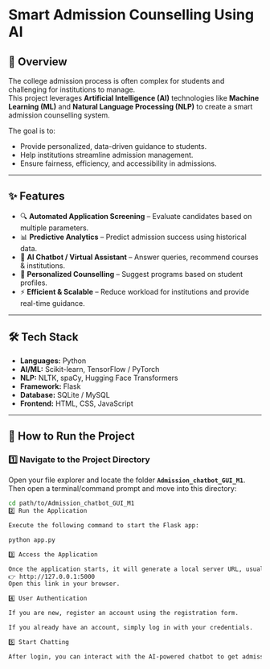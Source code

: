 # Smart Admission Counselling Using AI

## 📌 Overview
The college admission process is often complex for students and challenging for institutions to manage.  
This project leverages **Artificial Intelligence (AI)** technologies like **Machine Learning (ML)** and **Natural Language Processing (NLP)** to create a smart admission counselling system.  

The goal is to:
- Provide personalized, data-driven guidance to students.  
- Help institutions streamline admission management.  
- Ensure fairness, efficiency, and accessibility in admissions.  

---

## ✨ Features
- 🔍 **Automated Application Screening** – Evaluate candidates based on multiple parameters.  
- 📊 **Predictive Analytics** – Predict admission success using historical data.  
- 💬 **AI Chatbot / Virtual Assistant** – Answer queries, recommend courses & institutions.  
- 🎯 **Personalized Counselling** – Suggest programs based on student profiles.  
- ⚡ **Efficient & Scalable** – Reduce workload for institutions and provide real-time guidance.  

---

## 🛠️ Tech Stack
- **Languages:** Python  
- **AI/ML:** Scikit-learn, TensorFlow / PyTorch  
- **NLP:** NLTK, spaCy, Hugging Face Transformers  
- **Framework:** Flask  
- **Database:** SQLite / MySQL  
- **Frontend:** HTML, CSS, JavaScript  

---

## 🚀 How to Run the Project

### 1️⃣ Navigate to the Project Directory
Open your file explorer and locate the folder **`Admission_chatbot_GUI_M1`**.  
Then open a terminal/command prompt and move into this directory:  
```bash
cd path/to/Admission_chatbot_GUI_M1
2️⃣ Run the Application

Execute the following command to start the Flask app:

python app.py

3️⃣ Access the Application

Once the application starts, it will generate a local server URL, usually:
👉 http://127.0.0.1:5000
Open this link in your browser.

4️⃣ User Authentication

If you are new, register an account using the registration form.

If you already have an account, simply log in with your credentials.

5️⃣ Start Chatting

After login, you can interact with the AI-powered chatbot to get admission counselling and guidance.
